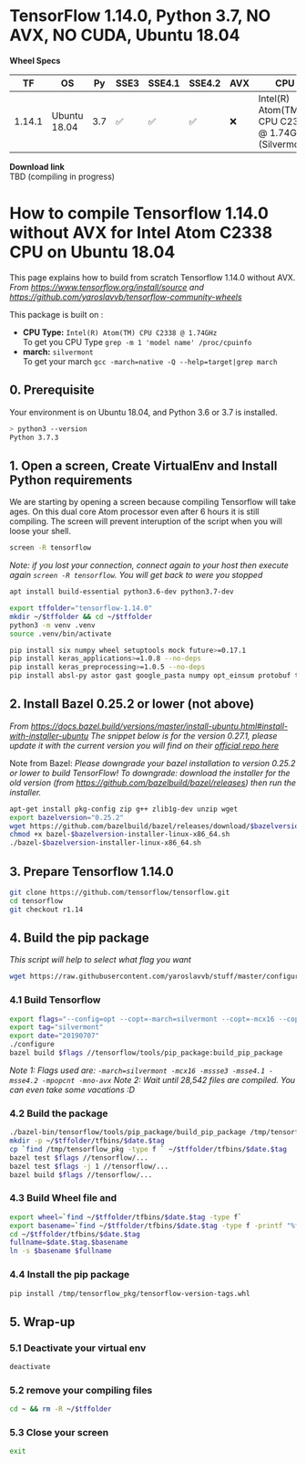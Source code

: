 # TensorFlow 1.14.0, Python 3.7, NO AVX, NO CUDA, Ubuntu 18.04

**Wheel Specs**  

| TF  | OS | Py | SSE3 | SSE4.1 | SSE4.2 | AVX | CPU |
| --- | -- | -- | ---- | ------ | ------ | --- | --- | 
|1.14.1 | Ubuntu 18.04 | 3.7 | ✅ | ✅ | ✅ | ❌ | Intel(R) Atom(TM) CPU C2338 @ 1.74GHz (Silvermont) |

**Download link**  
TBD (compiling in progress)

# How to compile Tensorflow 1.14.0 without AVX for Intel Atom C2338 CPU on Ubuntu 18.04

This page explains how to build from scratch Tensorflow 1.14.0 without AVX.
_From https://www.tensorflow.org/install/source and https://github.com/yaroslavvb/tensorflow-community-wheels_

This package is built on :
- **CPU Type:** `Intel(R) Atom(TM) CPU C2338 @ 1.74GHz`  
To get you CPU Type `grep -m 1 'model name' /proc/cpuinfo`
- **march:** `silvermont`  
To get your march `gcc -march=native -Q --help=target|grep march`


## 0. Prerequisite
Your environment is on Ubuntu 18.04, and Python 3.6 or 3.7 is installed. 

```bash
> python3 --version
Python 3.7.3
```

## 1. Open a screen, Create VirtualEnv and Install Python requirements

We are starting by opening a screen because compiling Tensorflow will take ages. On this dual core Atom processor even after 6 hours it is still compiling. The screen will prevent interuption of the script when you will loose your shell.
```bash
screen -R tensorflow
```
_Note: if you lost your connection, connect again to your host then execute again `screen -R tensorflow`. You will get back to were you stopped_

```bash
apt install build-essential python3.6-dev python3.7-dev 

export tffolder="tensorflow-1.14.0"
mkdir ~/$tffolder && cd ~/$tffolder
python3 -m venv .venv
source .venv/bin/activate

pip install six numpy wheel setuptools mock future>=0.17.1
pip install keras_applications>=1.0.8 --no-deps
pip install keras_preprocessing>=1.0.5 --no-deps
pip install absl-py astor gast google_pasta numpy opt_einsum protobuf tensorboard tensorflow_estimator termcolor wrapt
```

## 2. Install Bazel 0.25.2 or lower (not above)
_From https://docs.bazel.build/versions/master/install-ubuntu.html#install-with-installer-ubuntu_
_The snippet below is for the version 0.27.1, please update it with the current version you will find on their [official repo here](https://github.com/bazelbuild/bazel/releases)_

Note from Bazel: _Please downgrade your bazel installation to version 0.25.2 or lower to build TensorFlow! To downgrade: download the installer for the old version (from https://github.com/bazelbuild/bazel/releases) then run the installer._

```bash
apt-get install pkg-config zip g++ zlib1g-dev unzip wget
export bazelversion="0.25.2"
wget https://github.com/bazelbuild/bazel/releases/download/$bazelversion/bazel-$bazelversion-installer-linux-x86_64.sh
chmod +x bazel-$bazelversion-installer-linux-x86_64.sh
./bazel-$bazelversion-installer-linux-x86_64.sh
```
## 3. Prepare Tensorflow 1.14.0
```bash
git clone https://github.com/tensorflow/tensorflow.git
cd tensorflow
git checkout r1.14
```

## 4. Build the pip package

_This script will help to select what flag you want_
```bash
wget https://raw.githubusercontent.com/yaroslavvb/stuff/master/configure_tf.sh
```

### 4.1 Build Tensorflow

```bash
export flags="--config=opt --copt=-march=silvermont --copt=-mcx16 --copt=-mssse3 --copt=-msse4.1 --copt=-msse4.2 --copt=-mpopcnt --copt=-mno-avx -k"
export tag="silvermont"
export date="20190707"
./configure
bazel build $flags //tensorflow/tools/pip_package:build_pip_package
```
_Note 1: Flags used are: `-march=silvermont -mcx16 -mssse3 -msse4.1 -msse4.2 -mpopcnt -mno-avx`_
_Note 2: Wait until 28,542 files are compiled. You can even take some vacations :D_

### 4.2 Build the package

```bash
./bazel-bin/tensorflow/tools/pip_package/build_pip_package /tmp/tensorflow_pkg
mkdir -p ~/$tffolder/tfbins/$date.$tag
cp `find /tmp/tensorflow_pkg -type f ` ~/$tffolder/tfbins/$date.$tag
bazel test $flags //tensorflow/...
bazel test $flags -j 1 //tensorflow/...
bazel build $flags //tensorflow/...
```

### 4.3 Build Wheel file and 
```bash
export wheel=`find ~/$tffolder/tfbins/$date.$tag -type f`
export basename=`find ~/$tffolder/tfbins/$date.$tag -type f -printf "%f\n"`
cd ~/$tffolder/tfbins/$date.$tag
fullname=$date.$tag.$basename
ln -s $basename $fullname
```

### 4.4 Install the pip package
```bash
pip install /tmp/tensorflow_pkg/tensorflow-version-tags.whl
```

## 5. Wrap-up
### 5.1 Deactivate your virtual env
```bash
deactivate
```

### 5.2 remove your compiling files
```bash
cd ~ && rm -R ~/$tffolder
```

### 5.3 Close your screen
```bash 
exit
```